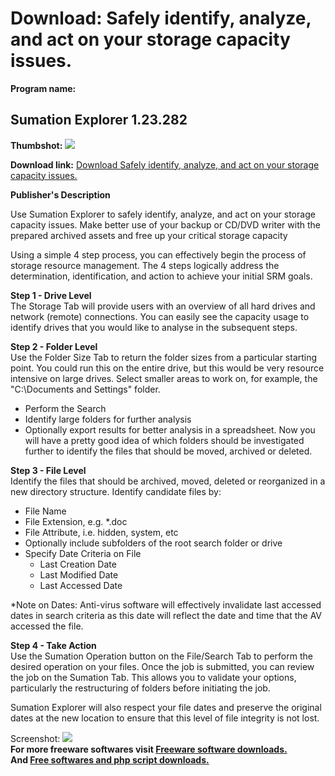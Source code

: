 # Download: Safely identify, analyze, and act on your storage capacity issues.

**Program name:**

## Sumation Explorer 1.23.282

  
**Thumbshot:** ![](http://www.freewarefiles.com/screenshot/sumationexplorer_md.gif)   
  
**Download link:** [Download Safely identify, analyze, and act on your storage capacity issues.](http://freesoftwares.boysofts.com/Sumation-Explorer_program_19467.html)  
  


**Publisher's Description**  
  


Use Sumation Explorer to safely identify, analyze, and act on your storage capacity issues. Make better use of your backup or CD/DVD writer with the prepared archived assets and free up your critical storage capacity 

Using a simple 4 step process, you can effectively begin the process of storage resource management. The 4 steps logically address the determination, identification, and action to achieve your initial SRM goals.

**Step 1 - Drive Level**  
The Storage Tab will provide users with an overview of all hard drives and network (remote) connections. You can easily see the capacity usage to identify drives that you would like to analyse in the subsequent steps.

**Step 2 - Folder Level**  
Use the Folder Size Tab to return the folder sizes from a particular starting point. You could run this on the entire drive, but this would be very resource intensive on large drives. Select smaller areas to work on, for example, the "C:\Documents and Settings" folder.

  * Perform the Search 
  * Identify large folders for further analysis 
  * Optionally export results for better analysis in a spreadsheet. 
Now you will have a pretty good idea of which folders should be investigated further to identify the files that should be moved, archived or deleted. 

**Step 3 - File Level**  
Identify the files that should be archived, moved, deleted or reorganized in a new directory structure. Identify candidate files by:

  * File Name 
  * File Extension, e.g. *.doc 
  * File Attribute, i.e. hidden, system, etc 
  * Optionally include subfolders of the root search folder or drive 
  * Specify Date Criteria on File 
    * Last Creation Date 
    * Last Modified Date 
    * Last Accessed Date 

*Note on Dates: Anti-virus software will effectively invalidate last accessed dates in search criteria as this date will reflect the date and time that the AV accessed the file.

**Step 4 - Take Action**  
Use the Sumation Operation button on the File/Search Tab to perform the desired operation on your files. Once the job is submitted, you can review the job on the Sumation Tab. This allows you to validate your options, particularly the restructuring of folders before initiating the job.

Sumation Explorer will also respect your file dates and preserve the original dates at the new location to ensure that this level of file integrity is not lost.

  
  
Screenshot: ![](http://www.freewarefiles.com/screenshot/sumationexplorer.gif)   
**For more freeware softwares visit [Freeware software downloads.](http://freesoftwares.boysofts.com/)**   
**And [Free softwares and php script downloads.](http://www.boysofts.com/)**
